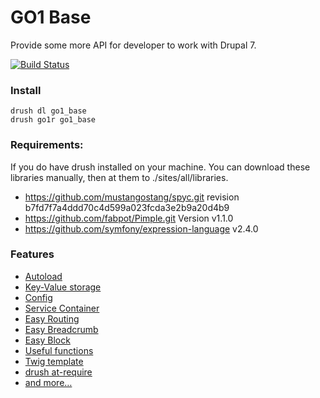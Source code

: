 GO1 Base
=======

Provide some more API for developer to work with Drupal 7.

[![Build Status](https://travis-ci.org/mrsinguyen/go1_base.svg?branch=v7.2)](https://travis-ci.org/mrsinguyen/go1_base)

### Install

    drush dl go1_base
    drush go1r go1_base

### Requirements:

  If you do have drush installed on your machine. You can download these libraries
  manually, then at them to ./sites/all/libraries.

  - https://github.com/mustangostang/spyc.git revision b7fd7f7a4ddd70c4d599a023fcda3e2b9a20d4b9
  - https://github.com/fabpot/Pimple.git Version v1.1.0
  - https://github.com/symfony/expression-language v2.4.0

### Features

- [Autoload](https://github.com/mrsinguyen/go1_base/wiki/7.x-2.x-autoload)
- [Key-Value storage](https://github.com/mrsinguyen/go1_base/wiki/7.x-2.x-kv)
- [Config](https://github.com/mrsinguyen/go1_base/wiki/7.x-2.x-config)
- [Service Container](https://github.com/mrsinguyen/go1_base/wiki/7.x-2.x-service-container)
- [Easy Routing](https://github.com/mrsinguyen/go1_base/wiki/7.x-2.x-easy-routing)
- [Easy Breadcrumb](https://github.com/mrsinguyen/go1_base/wiki/7.x-2.x-easy-breadcrumb)
- [Easy Block](https://github.com/mrsinguyen/go1_base/wiki/7.x-2.x-easy-routing)
- [Useful functions](https://github.com/mrsinguyen/go1_base/wiki/7.x-2.x-functions)
- [Twig template](https://github.com/mrsinguyen/go1_base/wiki/7.x-2.x-twig-recipes)
- [drush at-require](https://github.com/mrsinguyen/go1_base/wiki/7.x-2.x-drush-at-require)
- [and more…](https://github.com/mrsinguyen/go1_base/wiki/_pages)
